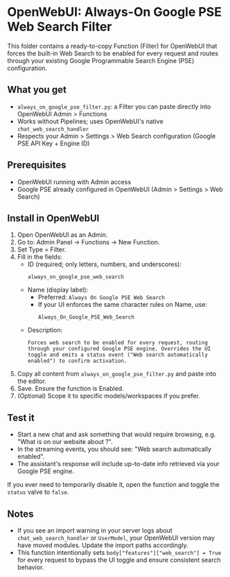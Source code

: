 # OpenWebUI: Always-On Google PSE Web Search Filter

This folder contains a ready-to-copy Function (Filter) for OpenWebUI that forces the built-in Web Search to be enabled for every request and routes through your existing Google Programmable Search Engine (PSE) configuration.

## What you get
- `always_on_google_pse_filter.py`: a Filter you can paste directly into OpenWebUI Admin > Functions
- Works without Pipelines; uses OpenWebUI's native `chat_web_search_handler`
- Respects your Admin > Settings > Web Search configuration (Google PSE API Key + Engine ID)

## Prerequisites
- OpenWebUI running with Admin access
- Google PSE already configured in OpenWebUI (Admin > Settings > Web Search)

## Install in OpenWebUI
1. Open OpenWebUI as an Admin.
2. Go to: Admin Panel → Functions → New Function.
3. Set Type = Filter.
4. Fill in the fields:
    - ID (required; only letters, numbers, and underscores):
       ```
       always_on_google_pse_web_search
       ```
    - Name (display label):
       - Preferred: `Always On Google PSE Web Search`
       - If your UI enforces the same character rules on Name, use:
          ```
          Always_On_Google_PSE_Web_Search
          ```
    - Description:
       ```
       Forces web search to be enabled for every request, routing through your configured Google PSE engine. Overrides the UI toggle and emits a status event ("Web search automatically enabled") to confirm activation.
       ```
5. Copy all content from `always_on_google_pse_filter.py` and paste into the editor.
6. Save. Ensure the function is Enabled.
7. (Optional) Scope it to specific models/workspaces if you prefer.

## Test it
- Start a new chat and ask something that would require browsing, e.g. "What is on our website about <topic>?".
- In the streaming events, you should see: "Web search automatically enabled".
- The assistant's response will include up-to-date info retrieved via your Google PSE engine.

If you ever need to temporarily disable it, open the function and toggle the `status` valve to `false`.

## Notes
- If you see an import warning in your server logs about `chat_web_search_handler` or `UserModel`, your OpenWebUI version may have moved modules. Update the import paths accordingly.
- This function intentionally sets `body["features"]["web_search"] = True` for every request to bypass the UI toggle and ensure consistent search behavior.
